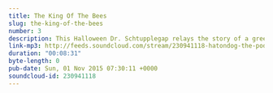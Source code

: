 ```yaml
---
title: The King Of The Bees
slug: the-king-of-the-bees
number: 3
description: This Halloween Dr. Schtupplegap relays the story of a greedy apiarist. Can a crude, exploitative beekeeper truly be considered...THE KING OF THE BEES?!
link-mp3: http://feeds.soundcloud.com/stream/230941118-hatondog-the-podghast-spooktacular-ep3-the-king-of-the-bees.mp3
duration: "00:08:31"
byte-length: 0
pub-date: Sun, 01 Nov 2015 07:30:11 +0000
soundcloud-id: 230941118
---
```

